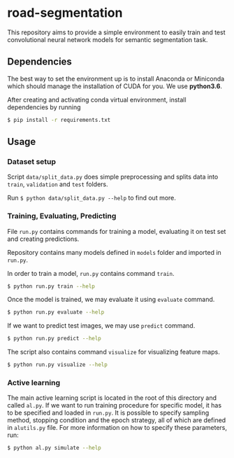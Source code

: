 # road-segmentation

This repository aims to provide a simple environment to easily train and test convolutional
neural network models for semantic segmentation task.

## Dependencies

The best way to set the environment up is to install Anaconda or Miniconda which
should manage the installation of CUDA for you.
We use **python3.6**.

After creating and activating conda virtual environment, install dependencies by running

```bash
$ pip install -r requirements.txt
```

## Usage

### Dataset setup

Script `data/split_data.py` does simple preprocessing and splits data into
`train`, `validation` and `test` folders.

Run `$ python data/split_data.py --help` to find out more.

### Training, Evaluating, Predicting

File `run.py` contains commands for training a model, evaluating it
on test set and creating predictions.

Repository contains many models defined in `models` folder and
imported in `run.py`.

In order to train a model, `run.py` contains command `train`.
```bash
$ python run.py train --help
```

Once the model is trained, we may evaluate it using `evaluate` command.
```bash
$ python run.py evaluate --help
```

If we want to predict test images, we may use `predict` command.
```bash
$ python run.py predict --help
```

The script also contains command `visualize` for visualizing
feature maps.
```bash
$ python run.py visualize --help
```


### Active learning

The main active learning script is located in the root of this directory and called
`al.py`. If we want to run training procedure for specific model, it has to be specified
and loaded in `run.py`. It is possible to specify sampling method, stopping condition
and the epoch strategy, all of which are defined in `alutils.py` file.
For more information on how to specify these parameters, run:
```bash
$ python al.py simulate --help
```
